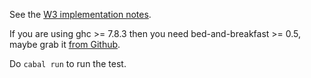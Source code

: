 See the [W3 implementation notes](http://www.w3.org/TR/SVG11/implnote.html#ArcImplementationNotes).

If you are using ghc >= 7.8.3 then you need bed-and-breakfast >= 0.5, maybe grab it [from Github](https://github.com/scravy/bed-and-breakfast.git).

Do `cabal run` to run the test.

